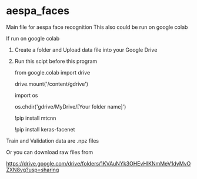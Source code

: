 # aespa_faces
Main file for aespa face recognition
This also could be run on google colab

If run on google colab


1. Create a folder and Upload data file into your Google Drive

2. Run this scipt before this program

    from google.colab import drive

    drive.mount('/content/gdrive')

    import os

    os.chdir('gdrive/MyDrive/[Your folder name]')

    !pip install mtcnn

    !pip install keras-facenet

Train and Validation data are .npz files

Or you can download raw files from 

https://drive.google.com/drive/folders/1KVAuNYk3OHEvHlKNmMeV1dyMvOZXN8vg?usp=sharing
